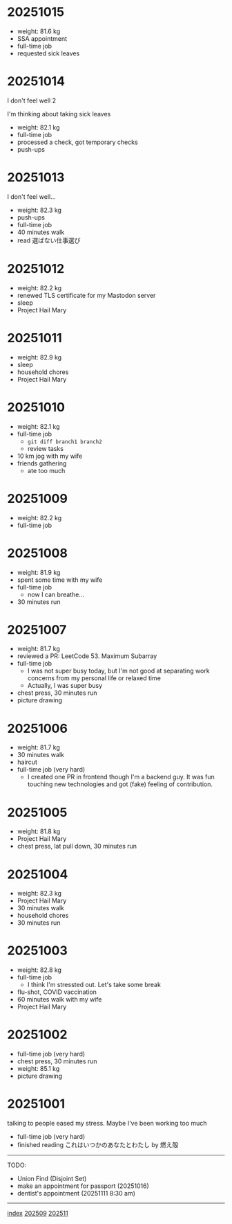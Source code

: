 <head><meta name="viewport" content="width=device-width, initial-scale=1.0, user-scalable=yes" /><meta charset="UTF-8"></head>

# 20251015

- weight: 81.6 kg
- SSA appointment
- full-time job
- requested sick leaves

# 20251014

I don't feel well 2

I'm thinking about taking sick leaves

- weight: 82.1 kg
- full-time job
- processed a check, got temporary checks
- push-ups

# 20251013

I don't feel well...

- weight: 82.3 kg
- push-ups
- full-time job
- 40 minutes walk
- read 選ばない仕事選び

# 20251012

- weight: 82.2 kg
- renewed TLS certificate for my Mastodon server
- sleep
- Project Hail Mary

# 20251011

- weight: 82.9 kg
- sleep
- household chores
- Project Hail Mary

# 20251010

- weight: 82.1 kg
- full-time job
	- `git diff branch1 branch2`
	- review tasks
- 10 km jog with my wife
- friends gathering
	- ate too much

# 20251009

- weight: 82.2 kg
- full-time job

# 20251008

- weight: 81.9 kg
- spent some time with my wife
- full-time job
	- now I can breathe...
- 30 minutes run

# 20251007

- weight: 81.7 kg
- reviewed a PR: LeetCode 53. Maximum Subarray
- full-time job
	- I was not super busy today, but I'm not good at separating work concerns from my personal life or relaxed time
	- Actually, I was super busy
- chest press, 30 minutes run
- picture drawing

# 20251006

- weight: 81.7 kg
- 30 minutes walk
- haircut
- full-time job (very hard)
	- I created one PR in frontend though I'm a backend guy. It was fun touching new technologies and got (fake) feeling of contribution.

# 20251005

- weight: 81.8 kg
- Project Hail Mary
- chest press, lat pull down, 30 minutes run

# 20251004

- weight: 82.3 kg
- Project Hail Mary
- 30 minutes walk
- household chores
- 30 minutes run

# 20251003

- weight: 82.8 kg
- full-time job
	- I think I'm stressted out. Let's take some break
- flu-shot, COVID vaccination
- 60 minutes walk with my wife
- Project Hail Mary

# 20251002

- full-time job (very hard)
- chest press, 30 minutes run
- weight: 85.1 kg
- picture drawing

# 20251001

talking to people eased my stress. Maybe I've been working too much

- full-time job (very hard)
- finished reading これはいつかのあなたとわたし by 燃え殻

---

TODO:

- Union Find (Disjoint Set)
- make an appointment for passport (20251016)
- dentist's appointment (20251111 8:30 am)

---

[index](../index.html)
[202509](202509.html)
[202511](202511.html)
